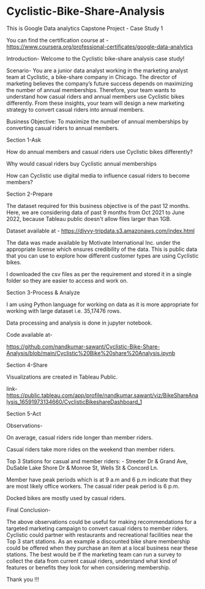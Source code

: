 # Cyclistic-Bike-Share-Analysis
This is Google Data analytics Capstone Project - Case Study 1

You can find the certification course at - https://www.coursera.org/professional-certificates/google-data-analytics

Introduction- Welcome to the Cyclistic bike-share analysis case study!

Scenario- You are a junior data analyst working in the marketing analyst team at Cyclistic, a bike-share company in Chicago. The director of marketing believes the company’s future success depends on maximizing the number of annual memberships. Therefore, your team wants to understand how casual riders and annual members use Cyclistic bikes differently. From these insights, your team will design a new marketing strategy to convert casual riders into annual members.

Business Objective: To maximize the number of annual memberships by converting casual riders to annual members.

Section 1-Ask

How do annual members and casual riders use Cyclistic bikes differently?

Why would casual riders buy Cyclistic annual memberships

How can Cyclistic use digital media to influence casual riders to become members?

Section 2-Prepare

The dataset required for this business objective is of the past 12 months. Here, we are considering data of past 9 months from Oct 2021 to June 2022, because Tableau public doesn't allow files larger than 1GB.

Dataset available at - https://divvy-tripdata.s3.amazonaws.com/index.html

The data was made available by Motivate International Inc. under the appropriate license which ensures credibility of the data. This is public data that you can use to explore how different customer types are using Cyclistic bikes.

I downloaded the csv files as per the requirement and stored it in a single folder so they are easier to access and work on.

Section 3-Process & Analyze

I am using Python language for working on data as it is more appropriate for working with large dataset i.e. 35,17476 rows.

Data processing and analysis is done in jupyter notebook.

Code available at-

https://github.com/nandkumar-sawant/Cyclistic-Bike-Share-Analysis/blob/main/Cyclistic%20Bike%20share%20Analysis.ipynb

Section 4-Share

Visualizations are created in Tableau Public. 

link- https://public.tableau.com/app/profile/nandkumar.sawant/viz/BikeShareAnalysis_16591973134660/CyclisticBikeshareDashboard_1

Section 5-Act

Observations-

On average, casual riders ride longer than member riders.

Casual riders take more rides on the weekend than member riders.

Top 3 Stations for casual and member riders: - Streeter Dr & Grand Ave, DuSable Lake Shore Dr & Monroe St, Wells St & Concord Ln.

Member have peak periods which is at 9 a.m and 6 p.m indicate that they are most likely office workers. The casual rider peak period is 6 p.m.

Docked bikes are mostly used by casual riders.

Final Conclusion-

The above observations could be useful for making recommendations for a targeted marketing campaign to convert casual riders to member riders.
Cyclistic could partner with restaurants and recreational facilities near the Top 3 start stations. As an example a discounted bike share membership could be offered when they purchase an item at a local business near these stations.
The best would be if the marketing team can run a survey to collect the data from current casual riders, understand what kind of features or benefits they look for when considering membership.

Thank you !!!
